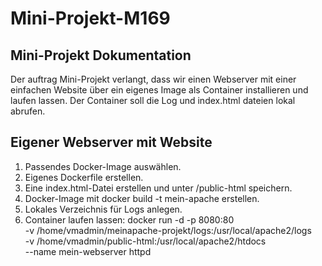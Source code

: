 # Mini-Projekt-M169
## Mini-Projekt Dokumentation

Der auftrag Mini-Projekt verlangt, dass wir einen Webserver mit einer einfachen Website über ein eigenes Image als Container installieren und laufen lassen. Der Container soll die Log und index.html dateien lokal abrufen.

## Eigener Webserver mit Website 
1. Passendes Docker-Image auswählen.
2. Eigenes Dockerfile erstellen.
3. Eine index.html-Datei erstellen und unter /public-html speichern.
4. Docker-Image mit docker build -t mein-apache erstellen.
5. Lokales Verzeichnis für Logs anlegen.
6. Container laufen lassen: docker run -d -p 8080:80 \
  -v /home/vmadmin/meinapache-projekt/logs:/usr/local/apache2/logs \
  -v /home/vmadmin/public-html:/usr/local/apache2/htdocs \
  --name mein-webserver httpd

